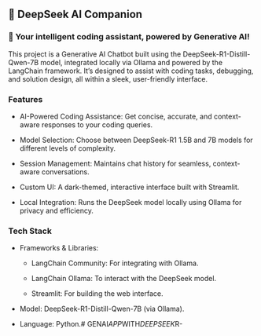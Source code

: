 ## 🧠 DeepSeek AI Companion
### 🚀 Your intelligent coding assistant, powered by Generative AI!

This project is a Generative AI Chatbot built using the DeepSeek-R1-Distill-Qwen-7B model, integrated locally via Ollama and powered by the LangChain framework. It’s designed to assist with coding tasks, debugging, and solution design, all within a sleek, user-friendly interface.

### Features
* AI-Powered Coding Assistance: Get concise, accurate, and context-aware responses to your coding queries.

* Model Selection: Choose between DeepSeek-R1 1.5B and 7B models for different levels of complexity.

* Session Management: Maintains chat history for seamless, context-aware conversations.

* Custom UI: A dark-themed, interactive interface built with Streamlit.

* Local Integration: Runs the DeepSeek model locally using Ollama for privacy and efficiency.

### Tech Stack
* Frameworks & Libraries:

    * LangChain Community: For integrating with Ollama.

    * LangChain Ollama: To interact with the DeepSeek model.

    * Streamlit: For building the web interface.

* Model: DeepSeek-R1-Distill-Qwen-7B (via Ollama).

* Language: Python.#   G E N A I _ A P P _ W I T H _ D E E P S E E K _ R -  
 